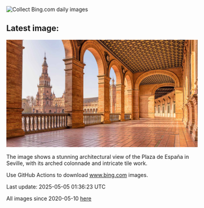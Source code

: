 ![Collect Bing.com daily images](https://github.com/counter2015/bing-daily-images/workflows/Collect%20Bing.com%20daily%20images/badge.svg)
## Latest image:
![](images/SevilleNaboo.jpg)

The image shows a stunning architectural view of the Plaza de España in Seville, with its arched colonnade and intricate tile work.

Use GitHub Actions to download www.bing.com images.

Last update: 2025-05-05 01:36:23 UTC

All images since 2020-05-10 [here](https://github.com/counter2015/bing-daily-images/tree/master/images)
